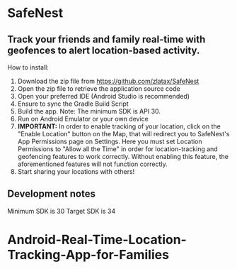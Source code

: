 # SafeNest
## Track your friends and family real-time with geofences to alert location-based activity.

How to install:
1. Download the zip file from https://github.com/zlatax/SafeNest
2. Open the zip file to retrieve the application source code
3. Open your preferred IDE (Android Studio is recommended)
4. Ensure to sync the Gradle Build Script
5. Build the app. Note: The minimum SDK is API 30.
6. Run on Android Emulator or your own device
7. **IMPORTANT:** In order to enable tracking of your location, click on the "Enable Location" button on the Map, that will redirect you to SafeNest's App Permissions page on Settings. Here you must set Location Permissions to "Allow all the Time" in order for location-tracking and geofencing features to work correctly. Without enabling this feature, the aforementioned features will not function correctly. 
8. Start sharing your locations with others! 


## Development notes
Minimum SDK is 30
Target SDK is 34
# Android-Real-Time-Location-Tracking-App-for-Families
